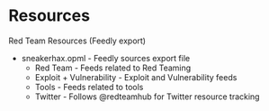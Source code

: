 # Resources

Red Team Resources (Feedly export)

* sneakerhax.opml - Feedly sources export file
  * Red Team - Feeds related to Red Teaming
  * Exploit + Vulnerability - Exploit and Vulnerability feeds
  * Tools - Feeds related to tools
  * Twitter - Follows @redteamhub for Twitter resource tracking
